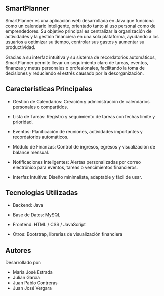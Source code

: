 ## SmartPlanner

SmartPlanner es una aplicación web desarrollada en Java que funciona como un calendario inteligente, orientado tanto al uso personal como de emprendedores. Su objetivo principal es centralizar la organización de actividades y la gestión financiera en una sola plataforma, ayudando a los usuarios a optimizar su tiempo, controlar sus gastos y aumentar su productividad.

Gracias a su interfaz intuitiva y su sistema de recordatorios automáticos, SmartPlanner permite llevar un seguimiento claro de tareas, eventos, finanzas y metas personales o profesionales, facilitando la toma de decisiones y reduciendo el estrés causado por la desorganización.

## Características Principales

- Gestión de Calendarios: Creación y administración de calendarios personales o compartidos.

- Lista de Tareas: Registro y seguimiento de tareas con fechas límite y prioridad.

- Eventos: Planificación de reuniones, actividades importantes y recordatorios automáticos.

- Módulo de Finanzas: Control de ingresos, egresos y visualización de balance mensual.

- Notificaciones Inteligentes: Alertas personalizadas por correo electrónico para eventos, tareas o vencimientos financieros.

- Interfaz Intuitiva: Diseño minimalista, adaptable y fácil de usar.

## Tecnologías Utilizadas

- Backend: Java

- Base de Datos: MySQL

- Frontend: HTML / CSS / JavaScript

- Otros: Bootstrap, librerías de visualización financiera

## Autores

Desarrollado por:

- Maria José Estrada 
- Julian García
- Juan Pablo Contreras
- Juan José Vergara

